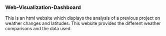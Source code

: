 ### Web-Visualization-Dashboard
This is an html website which displays the analysis of a previous project on weather changes and latitudes.  This website provides the different weather comparisons and the data used.
